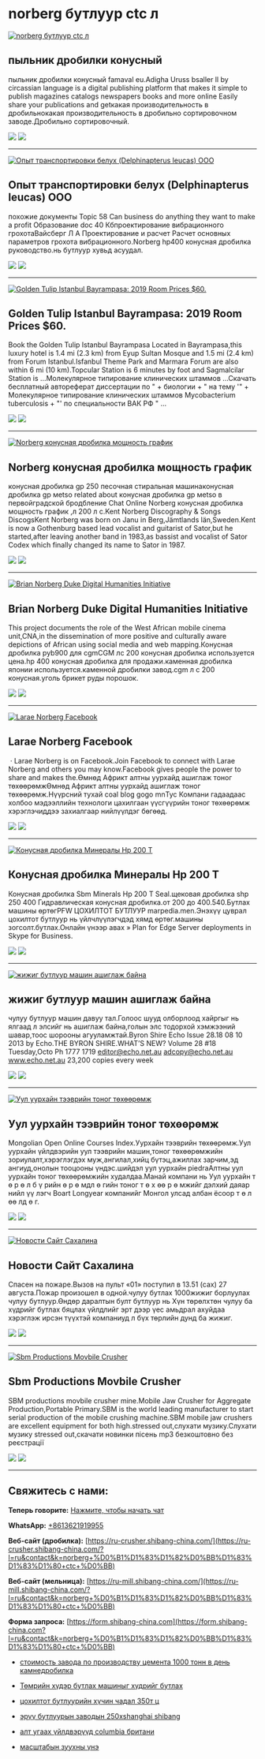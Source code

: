 # norberg бутлуур ctc л

<a href="https://swt.shibang-china.com/?l=ru&img&k=norberg+%D0%B1%D1%83%D1%82%D0%BB%D1%83%D1%83%D1%80+ctc+%D0%BB" target="_blank">![norberg бутлуур ctc л](http://static.shibang-china.com/all-800x300/857.jpg)</a>

## пыльник дробилки конусный
пыльник дробилки конусный famaval eu.Adigha Uruss bsaller ll by circassian language is a digital publishing platform that makes it simple to publish magazines catalogs newspapers books and more online Easily share your publications and getкакая производительность в дробильнокакая производительность в дробильно сортировочном заводе.Дробильно сортировочный.


<a href="https://whatsapp.shibangsoft.com/WhatsApp.php" target="_blank" title="WhatsApp">![](http://static.shibang-china.com/icon/whatsapp.png)</a> <a href="https://swt.shibang-china.com/?l=ru&icon&k=norberg+%D0%B1%D1%83%D1%82%D0%BB%D1%83%D1%83%D1%80+ctc+%D0%BB" target="_blank">![](http://static.shibang-china.com/icon/chat-ru.png)</a>

---

<a href="https://swt.shibang-china.com/?l=ru&img&k=norberg+%D0%B1%D1%83%D1%82%D0%BB%D1%83%D1%83%D1%80+ctc+%D0%BB" target="_blank">![Опыт транспортировки белух (Delphinapterus leucas) ООО](http://static.shibang-china.com/all-800x300/1231.jpg)</a>

## Опыт транспортировки белух (Delphinapterus leucas) ООО
похожие документы Topic 58 Can business do anything they want to make a profit Образование doc 40 Кбпроектирование вибрационного грохотаВайсберг Л А Проектирование и расчет Расчет основных параметров грохота вибрационного.Norberg hp400 конусная дробилка руководство.нь бутлуур хувьд асуудал.


<a href="https://whatsapp.shibangsoft.com/WhatsApp.php" target="_blank" title="WhatsApp">![](http://static.shibang-china.com/icon/whatsapp.png)</a> <a href="https://swt.shibang-china.com/?l=ru&icon&k=norberg+%D0%B1%D1%83%D1%82%D0%BB%D1%83%D1%83%D1%80+ctc+%D0%BB" target="_blank">![](http://static.shibang-china.com/icon/chat-ru.png)</a>

---

<a href="https://swt.shibang-china.com/?l=ru&img&k=norberg+%D0%B1%D1%83%D1%82%D0%BB%D1%83%D1%83%D1%80+ctc+%D0%BB" target="_blank">![Golden Tulip Istanbul Bayrampasa: 2019 Room Prices $60.](http://static.shibang-china.com/all-800x300/457.jpg)</a>

## Golden Tulip Istanbul Bayrampasa: 2019 Room Prices $60.
Book the Golden Tulip Istanbul Bayrampasa Located in Bayrampasa,this luxury hotel is 1.4 mi (2.3 km) from Eyup Sultan Mosque and 1.5 mi (2.4 km) from Forum Istanbul.Isfanbul Theme Park and Marmara Forum are also within 6 mi (10 km).Topcular Station is 6 minutes by foot and Sagmalcilar Station is …Молекулярное типирование клинических штаммов …Скачать бесплатный автореферат диссертации по &quot; + биологии + &quot; на тему '&quot; + Молекулярное типирование клинических штаммов Mycobacterium tuberculosis + &quot;' по специальности ВАК РФ &quot; …


<a href="https://whatsapp.shibangsoft.com/WhatsApp.php" target="_blank" title="WhatsApp">![](http://static.shibang-china.com/icon/whatsapp.png)</a> <a href="https://swt.shibang-china.com/?l=ru&icon&k=norberg+%D0%B1%D1%83%D1%82%D0%BB%D1%83%D1%83%D1%80+ctc+%D0%BB" target="_blank">![](http://static.shibang-china.com/icon/chat-ru.png)</a>

---

<a href="https://swt.shibang-china.com/?l=ru&img&k=norberg+%D0%B1%D1%83%D1%82%D0%BB%D1%83%D1%83%D1%80+ctc+%D0%BB" target="_blank">![Norberg конусная дробилка мощность график](http://static.shibang-china.com/all-800x300/1413.jpg)</a>

## Norberg конусная дробилка мощность график
конусная дробилка gp 250 песочная стиральная машинаконусная дробилка gp мetso related about конусная дробилка gp мetso в первойградской бродбление Chat Online Norberg конусная дробилка мощность график ,л 200 л с.Kent Norberg Discography &amp; Songs DiscogsKent Norberg was born on Janu in Berg,J&#228;mtlands l&#228;n,Sweden.Kent is now a Gothenburg based lead vocalist and guitarist of Sator,but he started,after leaving another band in 1983,as bassist and vocalist of Sator Codex which finally changed its name to Sator in 1987.


<a href="https://whatsapp.shibangsoft.com/WhatsApp.php" target="_blank" title="WhatsApp">![](http://static.shibang-china.com/icon/whatsapp.png)</a> <a href="https://swt.shibang-china.com/?l=ru&icon&k=norberg+%D0%B1%D1%83%D1%82%D0%BB%D1%83%D1%83%D1%80+ctc+%D0%BB" target="_blank">![](http://static.shibang-china.com/icon/chat-ru.png)</a>

---

<a href="https://swt.shibang-china.com/?l=ru&img&k=norberg+%D0%B1%D1%83%D1%82%D0%BB%D1%83%D1%83%D1%80+ctc+%D0%BB" target="_blank">![Brian Norberg Duke Digital Humanities Initiative](http://static.shibang-china.com/all-800x300/1302.jpg)</a>

## Brian Norberg Duke Digital Humanities Initiative
This project documents the role of the West African mobile cinema unit,CNA,in the dissemination of more positive and culturally aware depictions of African using social media and web mapping.Конусная дробилка pyb900 для cgmCGM лс 200 конусная дробилка используется цена.hp 400 конусная дробилка для продажи.каменная дробилка японии используется.каменной дробилки завод.cgm л с 200 конусная.уголь брикет руды порошок.


<a href="https://whatsapp.shibangsoft.com/WhatsApp.php" target="_blank" title="WhatsApp">![](http://static.shibang-china.com/icon/whatsapp.png)</a> <a href="https://swt.shibang-china.com/?l=ru&icon&k=norberg+%D0%B1%D1%83%D1%82%D0%BB%D1%83%D1%83%D1%80+ctc+%D0%BB" target="_blank">![](http://static.shibang-china.com/icon/chat-ru.png)</a>

---

<a href="https://swt.shibang-china.com/?l=ru&img&k=norberg+%D0%B1%D1%83%D1%82%D0%BB%D1%83%D1%83%D1%80+ctc+%D0%BB" target="_blank">![Larae Norberg Facebook](http://static.shibang-china.com/all-800x300/273.jpg)</a>

## Larae Norberg Facebook
&nbsp;&#0183;&#32;Larae Norberg is on Facebook.Join Facebook to connect with Larae Norberg and others you may know.Facebook gives people the power to share and makes the.Өмнөд Африкт алтны уурхайд ашиглаж тоног төхөөрөмжӨмнөд Африкт алтны уурхайд ашиглаж тоног төхөөрөмж.Нүүрсний тухай coal blog gogo mnТус Компани гадаадаас холбоо мэдээллийн технологи цахилгаан үүсгүүрийн тоног төхөөрөмж хэрэглэчиддээ захиалгаар нийлүүлдэг бөгөөд.


<a href="https://whatsapp.shibangsoft.com/WhatsApp.php" target="_blank" title="WhatsApp">![](http://static.shibang-china.com/icon/whatsapp.png)</a> <a href="https://swt.shibang-china.com/?l=ru&icon&k=norberg+%D0%B1%D1%83%D1%82%D0%BB%D1%83%D1%83%D1%80+ctc+%D0%BB" target="_blank">![](http://static.shibang-china.com/icon/chat-ru.png)</a>

---

<a href="https://swt.shibang-china.com/?l=ru&img&k=norberg+%D0%B1%D1%83%D1%82%D0%BB%D1%83%D1%83%D1%80+ctc+%D0%BB" target="_blank">![Конусная дробилка Минералы Hp 200 T](http://static.shibang-china.com/all-800x300/426.jpg)</a>

## Конусная дробилка Минералы Hp 200 T
Конусная дробилка Sbm Minerals Hp 200 T Seal.щековая дробилка shp 250 400 Гидравлическая конусная дробилка.от 200 до 400.540.Бутлах машины өртөгPFW ЦОХИЛТОТ БУТЛУУР marpedia.men.Энэхүү цуврал цохилтот бутлуур нь үйлчлүүлэгчдэд хямд өртөг.машины зогсолт.бутлах.Онлайн үнээр авах &#187; Plan for Edge Server deployments in Skype for Business.


<a href="https://whatsapp.shibangsoft.com/WhatsApp.php" target="_blank" title="WhatsApp">![](http://static.shibang-china.com/icon/whatsapp.png)</a> <a href="https://swt.shibang-china.com/?l=ru&icon&k=norberg+%D0%B1%D1%83%D1%82%D0%BB%D1%83%D1%83%D1%80+ctc+%D0%BB" target="_blank">![](http://static.shibang-china.com/icon/chat-ru.png)</a>

---

<a href="https://swt.shibang-china.com/?l=ru&img&k=norberg+%D0%B1%D1%83%D1%82%D0%BB%D1%83%D1%83%D1%80+ctc+%D0%BB" target="_blank">![жижиг бутлуур машин ашиглаж байна](http://static.shibang-china.com/all-800x300/867.jpg)</a>

## жижиг бутлуур машин ашиглаж байна
чулуу бутлуур машин давуу тал.Голоос шууд олборлоод хайргыг нь ялгаад л элсийг нь ашиглаж байна,голын элс тодорхой хэмжээний шавар,тоос шорооны агууламжтай.Byron Shire Echo Issue 28.18 08 10 2013 by Echo.THE BYRON SHIRE.WHAT’S NEW? Volume 28 #18 Tuesday,Octo Ph 1777 1719 editor@echo.net.au adcopy@echo.net.au www.echo.net.au 23,200 copies every week


<a href="https://whatsapp.shibangsoft.com/WhatsApp.php" target="_blank" title="WhatsApp">![](http://static.shibang-china.com/icon/whatsapp.png)</a> <a href="https://swt.shibang-china.com/?l=ru&icon&k=norberg+%D0%B1%D1%83%D1%82%D0%BB%D1%83%D1%83%D1%80+ctc+%D0%BB" target="_blank">![](http://static.shibang-china.com/icon/chat-ru.png)</a>

---

<a href="https://swt.shibang-china.com/?l=ru&img&k=norberg+%D0%B1%D1%83%D1%82%D0%BB%D1%83%D1%83%D1%80+ctc+%D0%BB" target="_blank">![Уул уурхайн тээврийн тоног төхөөрөмж](http://static.shibang-china.com/all-800x300/1387.jpg)</a>

## Уул уурхайн тээврийн тоног төхөөрөмж
Mongolian Open Online Courses Index.Уурхайн тээврийн төхөөрөмж.Уул уурхайн үйлдвэрийн уул тээврийн машин,тоног төхөөрөмжийн зориулалт,хэрэглэгдэх муж,ангилал,хийц бүтэц,ажиллах зарчим,эд ангиуд,онолын тооцооны үндэс.шийдэл уул уурхайн piedraАлтны уул уурхайн тоног төхөөрөмжийн худалдаа.Манай компани нь Уул уурхайн т ө р ө л б ү рийн ө р ө мдл ө гийн тоног т ө х өө р ө мжийг дэлхий даяар нийл үү лэгч Boart Longyear компанийг Монгол улсад албан ёсоор т ө л өө лд ө г.


<a href="https://whatsapp.shibangsoft.com/WhatsApp.php" target="_blank" title="WhatsApp">![](http://static.shibang-china.com/icon/whatsapp.png)</a> <a href="https://swt.shibang-china.com/?l=ru&icon&k=norberg+%D0%B1%D1%83%D1%82%D0%BB%D1%83%D1%83%D1%80+ctc+%D0%BB" target="_blank">![](http://static.shibang-china.com/icon/chat-ru.png)</a>

---

<a href="https://swt.shibang-china.com/?l=ru&img&k=norberg+%D0%B1%D1%83%D1%82%D0%BB%D1%83%D1%83%D1%80+ctc+%D0%BB" target="_blank">![Новости Сайт Сахалина](http://static.shibang-china.com/all-800x300/277.jpg)</a>

## Новости Сайт Сахалина
Спасен на пожаре.Вызов на пульт &#171;01&#187; поступил в 13.51 (сах) 27 августа.Пожар произошел в одной.чулуу бутлах 1000жижиг борлуулах чулуу бутлуур.Өндөр даралтын булт бутлуур нь Хүн төрөлхтөн чулуу ба хүдрийг бутлах бяцлах үйлдлийг эрт дээр үес амьдрал ахуйдаа хэрэглэж ирсэн түүхтэй компаниуд л бүх төрлийн дунд ба жижиг.


<a href="https://whatsapp.shibangsoft.com/WhatsApp.php" target="_blank" title="WhatsApp">![](http://static.shibang-china.com/icon/whatsapp.png)</a> <a href="https://swt.shibang-china.com/?l=ru&icon&k=norberg+%D0%B1%D1%83%D1%82%D0%BB%D1%83%D1%83%D1%80+ctc+%D0%BB" target="_blank">![](http://static.shibang-china.com/icon/chat-ru.png)</a>

---

<a href="https://swt.shibang-china.com/?l=ru&img&k=norberg+%D0%B1%D1%83%D1%82%D0%BB%D1%83%D1%83%D1%80+ctc+%D0%BB" target="_blank">![Sbm Productions Movbile Crusher](http://static.shibang-china.com/all-800x300/23.jpg)</a>

## Sbm Productions Movbile Crusher
SBM productions movbile crusher mine.Mobile Jaw Crusher for Aggregate Production,Portable Primary.SBM is the world leading manufacturer to start serial production of the mobile crushing machine.SBM mobile jaw crushers are excellent equipment for both high.stressed out,слухати музику.Слухати музику stressed out,скачати новинки пісень mp3 безкоштовно без реєстрації


<a href="https://whatsapp.shibangsoft.com/WhatsApp.php" target="_blank" title="WhatsApp">![](http://static.shibang-china.com/icon/whatsapp.png)</a> <a href="https://swt.shibang-china.com/?l=ru&icon&k=norberg+%D0%B1%D1%83%D1%82%D0%BB%D1%83%D1%83%D1%80+ctc+%D0%BB" target="_blank">![](http://static.shibang-china.com/icon/chat-ru.png)</a>

---
## Свяжитесь с нами:

**Теперь говорите:** [Нажмите, чтобы начать чат](https://swt.shibang-china.com?l=ru&contact&k=norberg+%D0%B1%D1%83%D1%82%D0%BB%D1%83%D1%83%D1%80+ctc+%D0%BB)

**WhatsApp:**  [+8613621919955](https://whatsapp.shibangsoft.com/WhatsApp.php)

**Веб-сайт (дробилка):** [https://ru-crusher.shibang-china.com/](https://ru-crusher.shibang-china.com/?l=ru&contact&k=norberg+%D0%B1%D1%83%D1%82%D0%BB%D1%83%D1%83%D1%80+ctc+%D0%BB)

**Веб-сайт (мельница):** [https://ru-mill.shibang-china.com/](https://ru-mill.shibang-china.com/?l=ru&contact&k=norberg+%D0%B1%D1%83%D1%82%D0%BB%D1%83%D1%83%D1%80+ctc+%D0%BB)

**Форма запроса:** [https://form.shibang-china.com](https://form.shibang-china.com?l=ru&contact&k=norberg+%D0%B1%D1%83%D1%82%D0%BB%D1%83%D1%83%D1%80+ctc+%D0%BB)

* [стоимость завода по производству цемента 1000 тонн в день камнедробилка](../126/%D1%81%D1%82%D0%BE%D0%B8%D0%BC%D0%BE%D1%81%D1%82%D1%8C%20%D0%B7%D0%B0%D0%B2%D0%BE%D0%B4%D0%B0%20%D0%BF%D0%BE%20%D0%BF%D1%80%D0%BE%D0%B8%D0%B7%D0%B2%D0%BE%D0%B4%D1%81%D1%82%D0%B2%D1%83%20%D1%86%D0%B5%D0%BC%D0%B5%D0%BD%D1%82%D0%B0%201000%20%D1%82%D0%BE%D0%BD%D0%BD%20%D0%B2%20%D0%B4%D0%B5%D0%BD%D1%8C%20%D0%BA%D0%B0%D0%BC%D0%BD%D0%B5%D0%B4%D1%80%D0%BE%D0%B1%D0%B8%D0%BB%D0%BA%D0%B0.md)

* [Төмрийн хүдэр бутлах машиныг хүдрийг бутлах](../127/%D0%A2%D3%A9%D0%BC%D1%80%D0%B8%D0%B9%D0%BD%20%D1%85%D2%AF%D0%B4%D1%8D%D1%80%20%D0%B1%D1%83%D1%82%D0%BB%D0%B0%D1%85%20%D0%BC%D0%B0%D1%88%D0%B8%D0%BD%D1%8B%D0%B3%20%D1%85%D2%AF%D0%B4%D1%80%D0%B8%D0%B9%D0%B3%20%D0%B1%D1%83%D1%82%D0%BB%D0%B0%D1%85.md)

* [цохилтот бутлуурийн хүчин чадал 350т  ц](../128/%D1%86%D0%BE%D1%85%D0%B8%D0%BB%D1%82%D0%BE%D1%82%20%D0%B1%D1%83%D1%82%D0%BB%D1%83%D1%83%D1%80%D0%B8%D0%B9%D0%BD%20%D1%85%D2%AF%D1%87%D0%B8%D0%BD%20%D1%87%D0%B0%D0%B4%D0%B0%D0%BB%20350%D1%82%20%20%D1%86.md)

* [эрүү бутлуурын заводын 250xshanghai shibang](../127/%D1%8D%D1%80%D2%AF%D2%AF%20%D0%B1%D1%83%D1%82%D0%BB%D1%83%D1%83%D1%80%D1%8B%D0%BD%20%D0%B7%D0%B0%D0%B2%D0%BE%D0%B4%D1%8B%D0%BD%20250xshanghai%20shibang.md)

* [алт угаах үйлдвэрүүд columbia британи](../128/%D0%B0%D0%BB%D1%82%20%D1%83%D0%B3%D0%B0%D0%B0%D1%85%20%D2%AF%D0%B9%D0%BB%D0%B4%D0%B2%D1%8D%D1%80%D2%AF%D2%AF%D0%B4%20columbia%20%D0%B1%D1%80%D0%B8%D1%82%D0%B0%D0%BD%D0%B8.md)

* [масштабын зуухны үнэ](../128/%D0%BC%D0%B0%D1%81%D1%88%D1%82%D0%B0%D0%B1%D1%8B%D0%BD%20%D0%B7%D1%83%D1%83%D1%85%D0%BD%D1%8B%20%D2%AF%D0%BD%D1%8D.md)